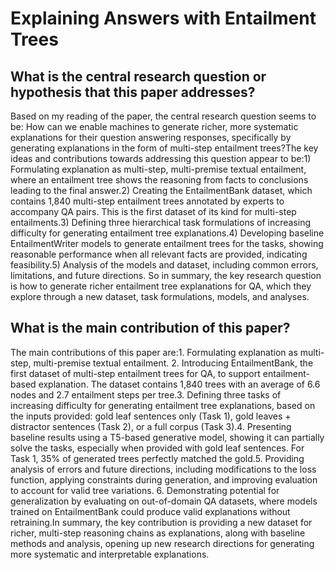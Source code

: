 # Explaining Answers with Entailment Trees

## What is the central research question or hypothesis that this paper addresses?

Based on my reading of the paper, the central research question seems to be: How can we enable machines to generate richer, more systematic explanations for their question answering responses, specifically by generating explanations in the form of multi-step entailment trees?The key ideas and contributions towards addressing this question appear to be:1) Formulating explanation as multi-step, multi-premise textual entailment, where an entailment tree shows the reasoning from facts to conclusions leading to the final answer.2) Creating the EntailmentBank dataset, which contains 1,840 multi-step entailment trees annotated by experts to accompany QA pairs. This is the first dataset of its kind for multi-step entailments.3) Defining three hierarchical task formulations of increasing difficulty for generating entailment tree explanations.4) Developing baseline EntailmentWriter models to generate entailment trees for the tasks, showing reasonable performance when all relevant facts are provided, indicating feasibility.5) Analysis of the models and dataset, including common errors, limitations, and future directions. So in summary, the key research question is how to generate richer entailment tree explanations for QA, which they explore through a new dataset, task formulations, models, and analyses.


## What is the main contribution of this paper?

The main contributions of this paper are:1. Formulating explanation as multi-step, multi-premise textual entailment. 2. Introducing EntailmentBank, the first dataset of multi-step entailment trees for QA, to support entailment-based explanation. The dataset contains 1,840 trees with an average of 6.6 nodes and 2.7 entailment steps per tree.3. Defining three tasks of increasing difficulty for generating entailment tree explanations, based on the inputs provided: gold leaf sentences only (Task 1), gold leaves + distractor sentences (Task 2), or a full corpus (Task 3).4. Presenting baseline results using a T5-based generative model, showing it can partially solve the tasks, especially when provided with gold leaf sentences. For Task 1, 35% of generated trees perfectly matched the gold.5. Providing analysis of errors and future directions, including modifications to the loss function, applying constraints during generation, and improving evaluation to account for valid tree variations.  6. Demonstrating potential for generalization by evaluating on out-of-domain QA datasets, where models trained on EntailmentBank could produce valid explanations without retraining.In summary, the key contribution is providing a new dataset for richer, multi-step reasoning chains as explanations, along with baseline methods and analysis, opening up new research directions for generating more systematic and interpretable explanations.
